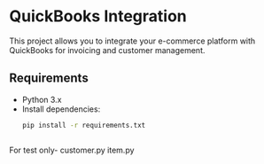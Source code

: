 # QuickBooks Integration

This project allows you to integrate your e-commerce platform with QuickBooks for invoicing and customer management.

## Requirements
- Python 3.x
- Install dependencies:
  ```bash
  pip install -r requirements.txt



For test only-
customer.py
item.py
